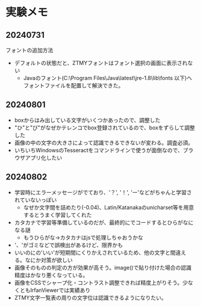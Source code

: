
# 実験メモ

## 20240731
フォントの追加方法
- デフォルトの状態だと、ZTMYフォントはフォント選択の画面に表示されない
  - Javaのフォント(C:\Program Files\Java\latest\jre-1.8\lib\fonts 以下)へフォントファイルを配置して解決できた。

## 20240801
- boxからはみ出している文字がいくつかあったので、調整した
- "ひ"と"び"がなぜかテレンコでbox登録されているので、boxをずらして調整した
- 画像の中の文字の大きさによって認識できるできないが変わる。調査必須。
- いちいちWindowsのTesseractをコマンドラインで使うが面倒なので、ブラウザアプリ化したい

## 20240802
- 学習時にエラーメッセージがでており、'？', '！', 'ー'などがちゃんと学習されていないっぽい
  - なぜか文字間を詰めたり(-0.04)、Latin/Katanakaのunicharset等を用意するとうまく学習してくれた
- カタカナで学習等準備しているのだが、最終的にでコードするとひらがなになる謎
  - もうひらがな→カタカナはjsで処理しちゃおうかな
- '、'がゴミなどで誤検出があるけど、限界かも
- いいのにの'いい'が短期間にくりかえされているため、他の文字と間違える。なにか対策が欲しい
- 画像そのものの判定の方が効果が高そう。image()で貼り付けた場合の認識精度はかなり悪くなっている。
- 画像をCSSでシャープ化・コントラスト調整できれば精度上がりそう。少なくともIrfanViewerでは実績あり
- ZTMY文字一覧表の周りの文字位は認識できるようになりたい。

